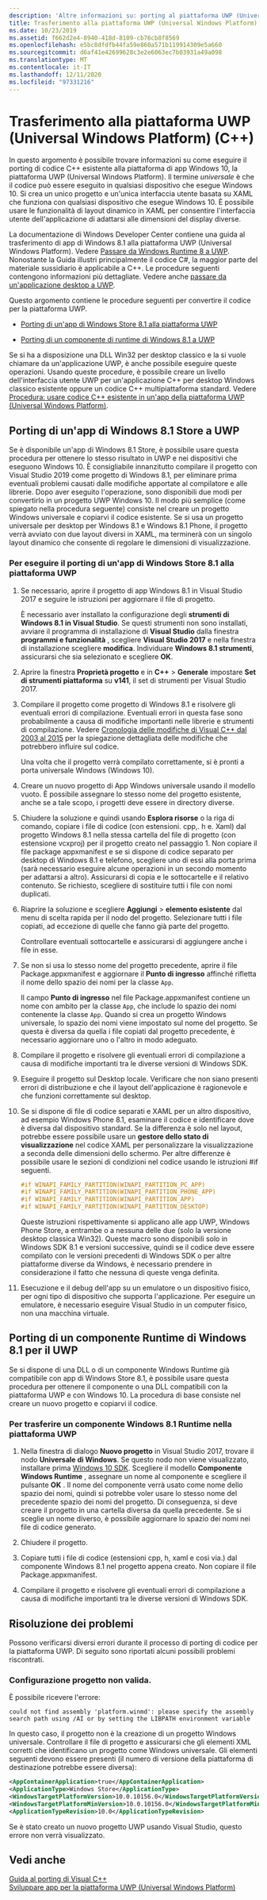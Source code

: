 ```yaml
---
description: 'Altre informazioni su: porting al piattaforma UWP (Universal Windows Platform) (C++)'
title: Trasferimento alla piattaforma UWP (Universal Windows Platform) (C++)
ms.date: 10/23/2019
ms.assetid: f662d2e4-8940-418d-8109-cb76cb8f8569
ms.openlocfilehash: e5bc8dfdfb44fa59e860a571b119914309e5a660
ms.sourcegitcommit: d6af41e42699628c3e2e6063ec7b03931a49a098
ms.translationtype: MT
ms.contentlocale: it-IT
ms.lasthandoff: 12/11/2020
ms.locfileid: "97331216"
---
```

# <a name="porting-to-the-universal-windows-platform-c"></a>Trasferimento alla piattaforma UWP (Universal Windows Platform) (C++)

In questo argomento è possibile trovare informazioni su come eseguire il porting di codice C++ esistente alla piattaforma di app Windows 10, la piattaforma UWP (Universal Windows Platform). Il termine *universale* è che il codice può essere eseguito in qualsiasi dispositivo che esegue Windows 10. Si crea un unico progetto e un'unica interfaccia utente basata su XAML che funziona con qualsiasi dispositivo che esegue Windows 10. È possibile usare le funzionalità di layout dinamico in XAML per consentire l'interfaccia utente dell'applicazione di adattarsi alle dimensioni del display diverse.

La documentazione di Windows Developer Center contiene una guida al trasferimento di app di Windows 8.1 alla piattaforma UWP (Universal Windows Platform). Vedere [Passare da Windows Runtime 8 a UWP](/windows/uwp/porting/w8x-to-uwp-root). Nonostante la Guida illustri principalmente il codice C#, la maggior parte del materiale sussidiario è applicabile a C++. Le procedure seguenti contengono informazioni più dettagliate. Vedere anche [passare da un'applicazione desktop a UWP](/windows/uwp/porting/desktop-to-uwp-migrate).

Questo argomento contiene le procedure seguenti per convertire il codice per la piattaforma UWP.

- [Porting di un'app di Windows Store 8.1 alla piattaforma UWP](#BK_81StoreApp)

- [Porting di un componente di runtime di Windows 8.1 a UWP](#BK_81Component)

Se si ha a disposizione una DLL Win32 per desktop classico e la si vuole chiamare da un'applicazione UWP, è anche possibile eseguire queste operazioni. Usando queste procedure, è possibile creare un livello dell'interfaccia utente UWP per un'applicazione C++ per desktop Windows classico esistente oppure un codice C++ multipiattaforma standard. Vedere [Procedura: usare codice C++ esistente in un'app della piattaforma UWP (Universal Windows Platform)](../porting/how-to-use-existing-cpp-code-in-a-universal-windows-platform-app.md).

## <a name="porting-a-windows-81-store-app-to-the-uwp"></a><a name="BK_81StoreApp"></a> Porting di un'app di Windows 8.1 Store a UWP

Se è disponibile un'app di Windows 8.1 Store, è possibile usare questa procedura per ottenere lo stesso risultato in UWP e nei dispositivi che eseguono Windows 10.  È consigliabile innanzitutto compilare il progetto con Visual Studio 2019 come progetto di Windows 8.1, per eliminare prima eventuali problemi causati dalle modifiche apportate al compilatore e alle librerie. Dopo aver eseguito l'operazione, sono disponibili due modi per convertirlo in un progetto UWP Windows 10. Il modo più semplice (come spiegato nella procedura seguente) consiste nel creare un progetto Windows universale e copiarvi il codice esistente. Se si usa un progetto universale per desktop per Windows 8.1 e Windows 8.1 Phone, il progetto verrà avviato con due layout diversi in XAML, ma terminerà con un singolo layout dinamico che consente di regolare le dimensioni di visualizzazione.

### <a name="to-port-a-windows-81-store-app-to-the-uwp"></a>Per eseguire il porting di un'app di Windows Store 8.1 alla piattaforma UWP

1. Se necessario, aprire il progetto di app Windows 8.1 in Visual Studio 2017 e seguire le istruzioni per aggiornare il file di progetto.

   È necessario aver installato la configurazione degli **strumenti di Windows 8.1 in Visual Studio**. Se questi strumenti non sono installati, avviare il programma di installazione di **Visual Studio** dalla finestra **programmi e funzionalità** , scegliere **Visual Studio 2017** e nella finestra di installazione scegliere **modifica**. Individuare **Windows 8.1 strumenti**, assicurarsi che sia selezionato e scegliere **OK**.

1. Aprire la finestra **Proprietà progetto** e in **C++** > **Generale** impostare **Set di strumenti piattaforma** su **v141**, il set di strumenti per Visual Studio 2017.

1. Compilare il progetto come progetto di Windows 8.1 e risolvere gli eventuali errori di compilazione. Eventuali errori in questa fase sono probabilmente a causa di modifiche importanti nelle librerie e strumenti di compilazione. Vedere [Cronologia delle modifiche di Visual C++ dal 2003 al 2015](../porting/visual-cpp-change-history-2003-2015.md) per la spiegazione dettagliata delle modifiche che potrebbero influire sul codice.

   Una volta che il progetto verrà compilato correttamente, si è pronti a porta universale Windows (Windows 10).

1. Creare un nuovo progetto di App Windows universale usando il modello vuoto. È possibile assegnare lo stesso nome del progetto esistente, anche se a tale scopo, i progetti deve essere in directory diverse.

1. Chiudere la soluzione e quindi usando **Esplora risorse** o la riga di comando, copiare i file di codice (con estensioni. cpp,. h e. Xaml) dal progetto Windows 8.1 nella stessa cartella del file di progetto (con estensione vcxproj) per il progetto creato nel passaggio 1. Non copiare il file package appxmanifest e se si dispone di codice separato per desktop di Windows 8.1 e telefono, scegliere uno di essi alla porta prima (sarà necessario eseguire alcune operazioni in un secondo momento per adattarsi a altro). Assicurarsi di copia e le sottocartelle e il relativo contenuto. Se richiesto, scegliere di sostituire tutti i file con nomi duplicati.

1. Riaprire la soluzione e scegliere **Aggiungi**  >  **elemento esistente** dal menu di scelta rapida per il nodo del progetto. Selezionare tutti i file copiati, ad eccezione di quelle che fanno già parte del progetto.

   Controllare eventuali sottocartelle e assicurarsi di aggiungere anche i file in esse.

1. Se non si usa lo stesso nome del progetto precedente, aprire il file Package.appxmanifest e aggiornare il **Punto di ingresso** affinché rifletta il nome dello spazio dei nomi per la classe `App`.

   Il campo **Punto di ingresso** nel file Package.appxmanifest contiene un nome con ambito per la classe `App`, che include lo spazio dei nomi contenente la classe `App`. Quando si crea un progetto Windows universale, lo spazio dei nomi viene impostato sul nome del progetto. Se questa è diversa da quella i file copiati dal progetto precedente, è necessario aggiornare uno o l'altro in modo adeguato.

1. Compilare il progetto e risolvere gli eventuali errori di compilazione a causa di modifiche importanti tra le diverse versioni di Windows SDK.

1. Eseguire il progetto sul Desktop locale. Verificare che non siano presenti errori di distribuzione e che il layout dell'applicazione è ragionevole e che funzioni correttamente sul desktop.

1. Se si dispone di file di codice separati e XAML per un altro dispositivo, ad esempio Windows Phone 8.1, esaminare il codice e identificare dove è diversa dal dispositivo standard. Se la differenza è solo nel layout, potrebbe essere possibile usare un **gestore dello stato di visualizzazione** nel codice XAML per personalizzare la visualizzazione a seconda delle dimensioni dello schermo. Per altre differenze è possibile usare le sezioni di condizioni nel codice usando le istruzioni #if seguenti.

    ```cpp
    #if WINAPI_FAMILY_PARTITION(WINAPI_PARTITION_PC_APP)
    #if WINAPI_FAMILY_PARTITION(WINAPI_PARTITION_PHONE_APP)
    #if WINAPI_FAMILY_PARTITION(WINAPI_PARTITION_APP)
    #if WINAPI_FAMILY_PARTITION(WINAPI_PARTITION_DESKTOP)
    ```

   Queste istruzioni rispettivamente si applicano alle app UWP, Windows Phone Store, a entrambe o a nessuna delle due (solo la versione desktop classica Win32). Queste macro sono disponibili solo in Windows SDK 8.1 e versioni successive, quindi se il codice deve essere compilato con le versioni precedenti di Windows SDK o per altre piattaforme diverse da Windows, è necessario prendere in considerazione il fatto che nessuna di queste venga definita.

1. Esecuzione e il debug dell'app su un emulatore o un dispositivo fisico, per ogni tipo di dispositivo che supporta l'applicazione. Per eseguire un emulatore, è necessario eseguire Visual Studio in un computer fisico, non una macchina virtuale.

## <a name="porting-a-windows-81-runtime-component-to-the-uwp"></a><a name="BK_81Component"></a> Porting di un componente Runtime di Windows 8.1 per il UWP

Se si dispone di una DLL o di un componente Windows Runtime già compatibile con app di Windows Store 8.1, è possibile usare questa procedura per ottenere il componente o una DLL compatibili con la piattaforma UWP e con Windows 10. La procedura di base consiste nel creare un nuovo progetto e copiarvi il codice.

### <a name="to-port-a-windows-81-runtime-component-to-the-uwp"></a>Per trasferire un componente Windows 8.1 Runtime nella piattaforma UWP

1. Nella finestra di dialogo **Nuovo progetto** in Visual Studio 2017, trovare il nodo **Universale di Windows**. Se questo nodo non viene visualizzato, installare prima [Windows 10 SDK](https://developer.microsoft.com/windows/downloads/windows-10-sdk). Scegliere il modello **Componente Windows Runtime** , assegnare un nome al componente e scegliere il pulsante **OK** . Il nome del componente verrà usato come nome dello spazio dei nomi, quindi si potrebbe voler usare lo stesso nome del precedente spazio dei nomi del progetto. Di conseguenza, si deve creare il progetto in una cartella diversa da quella precedente. Se si sceglie un nome diverso, è possibile aggiornare lo spazio dei nomi nei file di codice generato.

1. Chiudere il progetto.

1. Copiare tutti i file di codice (estensioni cpp, h, xaml e così via.) dal componente Windows 8.1 nel progetto appena creato. Non copiare il file Package.appxmanifest.

1. Compilare il progetto e risolvere gli eventuali errori di compilazione a causa di modifiche importanti tra le diverse versioni di Windows SDK.

## <a name="troubleshooting"></a>Risoluzione dei problemi

Possono verificarsi diversi errori durante il processo di porting di codice per la piattaforma UWP. Di seguito sono riportati alcuni possibili problemi riscontrati.

### <a name="project-configuration-issues"></a>Configurazione progetto non valida.

È possibile ricevere l'errore:

```Output
could not find assembly 'platform.winmd': please specify the assembly search path using /AI or by setting the LIBPATH environment variable
```

In questo caso, il progetto non è la creazione di un progetto Windows universale. Controllare il file di progetto e assicurarsi che gli elementi XML corretti che identificano un progetto come Windows universale. Gli elementi seguenti devono essere presenti (il numero di versione della piattaforma di destinazione potrebbe essere diversa):

```xml
<AppContainerApplication>true</AppContainerApplication>
<ApplicationType>Windows Store</ApplicationType>
<WindowsTargetPlatformVersion>10.0.10156.0</WindowsTargetPlatformVersion>
<WindowsTargetPlatformMinVersion>10.0.10156.0</WindowsTargetPlatformMinVersion>
<ApplicationTypeRevision>10.0</ApplicationTypeRevision>
```

Se è stato creato un nuovo progetto UWP usando Visual Studio, questo errore non verrà visualizzato.

## <a name="see-also"></a>Vedi anche

[Guida al porting di Visual C++](../porting/porting-to-the-universal-windows-platform-cpp.md)<br/>
[Sviluppare app per la piattaforma UWP (Universal Windows Platform)](/visualstudio/cross-platform/develop-apps-for-the-universal-windows-platform-uwp)
